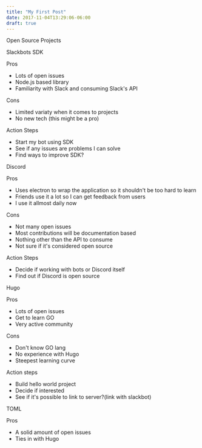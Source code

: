 ```yaml
---
title: "My First Post"
date: 2017-11-04T13:29:06-06:00
draft: true
---
```


Open Source Projects

Slackbots SDK

Pros

- Lots of open issues
- Node.js based library
- Familiarity with Slack and consuming Slack's API

Cons

- Limited variaty when it comes to projects
- No new tech (this might be a pro)

Action Steps

- Start my bot using SDK
- See if any issues are problems I can solve
- Find ways to improve SDK?

Discord

Pros

- Uses electron to wrap the application so it shouldn't be too hard to learn
- Friends use it a lot so I can get feedback from users
- I use it allmost daily now

Cons

- Not many open issues
- Most contributions will be documentation based
- Nothing other than the API to consume
- Not sure if it's considered open source

Action Steps

- Decide if working with bots or Discord itself
- Find out if Discord is open source



Hugo

Pros

- Lots of open issues
- Get to learn GO
- Very active community

Cons

- Don't know GO lang
- No experience with Hugo
- Steepest learning curve

Action steps

- Build hello world project
- Decide if interested
- See if it's possible to link to server?(link with slackbot)

TOML

Pros

- A solid amount of open issues
- Ties in with Hugo
